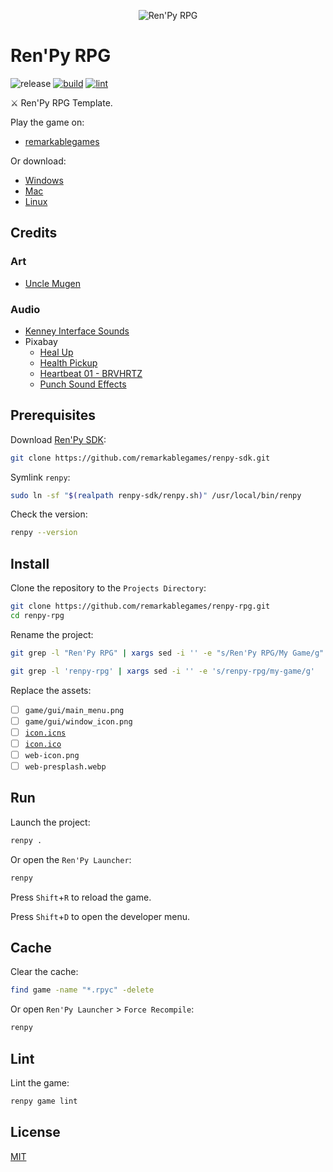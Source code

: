 <p align="center">
  <img src="https://raw.githubusercontent.com/remarkablegames/renpy-rpg/master/game/gui/window_icon.png" alt="Ren'Py RPG">
</p>

# Ren'Py RPG

![release](https://img.shields.io/github/v/release/remarkablegames/renpy-rpg)
[![build](https://github.com/remarkablegames/renpy-rpg/actions/workflows/build.yml/badge.svg)](https://github.com/remarkablegames/renpy-rpg/actions/workflows/build.yml)
[![lint](https://github.com/remarkablegames/renpy-rpg/actions/workflows/lint.yml/badge.svg)](https://github.com/remarkablegames/renpy-rpg/actions/workflows/lint.yml)

⚔️ Ren'Py RPG Template.

Play the game on:

- [remarkablegames](https://remarkablegames.org/renpy-rpg)

Or download:

- [Windows](https://github.com/remarkablegames/renpy-rpg/releases/latest/download/win.zip)
- [Mac](https://github.com/remarkablegames/renpy-rpg/releases/latest/download/mac.zip)
- [Linux](https://github.com/remarkablegames/renpy-rpg/releases/latest/download/pc.zip)

## Credits

### Art

- [Uncle Mugen](https://lemmasoft.renai.us/forums/viewtopic.php?t=17302)

### Audio

- [Kenney Interface Sounds](https://kenney.nl/assets/interface-sounds)
- Pixabay
  - [Heal Up](https://pixabay.com/sound-effects/heal-up-39285/)
  - [Health Pickup](https://pixabay.com/sound-effects/health-pickup-6860/)
  - [Heartbeat 01 - BRVHRTZ](https://pixabay.com/sound-effects/heartbeat-01-brvhrtz-225058/)
  - [Punch Sound Effects](https://pixabay.com/sound-effects/punch-sound-effects-28649/)

## Prerequisites

Download [Ren'Py SDK](https://www.renpy.org/latest.html):

```sh
git clone https://github.com/remarkablegames/renpy-sdk.git
```

Symlink `renpy`:

```sh
sudo ln -sf "$(realpath renpy-sdk/renpy.sh)" /usr/local/bin/renpy
```

Check the version:

```sh
renpy --version
```

## Install

Clone the repository to the `Projects Directory`:

```sh
git clone https://github.com/remarkablegames/renpy-rpg.git
cd renpy-rpg
```

Rename the project:

```sh
git grep -l "Ren'Py RPG" | xargs sed -i '' -e "s/Ren'Py RPG/My Game/g"
```

```sh
git grep -l 'renpy-rpg' | xargs sed -i '' -e 's/renpy-rpg/my-game/g'
```

Replace the assets:

- [ ] `game/gui/main_menu.png`
- [ ] `game/gui/window_icon.png`
- [ ] [`icon.icns`](https://anyconv.com/png-to-icns-converter/)
- [ ] [`icon.ico`](https://anyconv.com/png-to-ico-converter/)
- [ ] `web-icon.png`
- [ ] `web-presplash.webp`

## Run

Launch the project:

```sh
renpy .
```

Or open the `Ren'Py Launcher`:

```sh
renpy
```

Press `Shift`+`R` to reload the game.

Press `Shift`+`D` to open the developer menu.

## Cache

Clear the cache:

```sh
find game -name "*.rpyc" -delete
```

Or open `Ren'Py Launcher` > `Force Recompile`:

```sh
renpy
```

## Lint

Lint the game:

```sh
renpy game lint
```

## License

[MIT](LICENSE)
